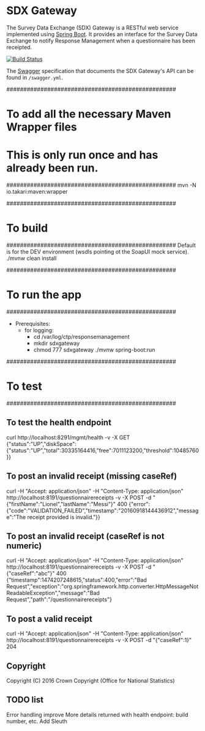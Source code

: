 # SDX Gateway
The Survey Data Exchange (SDX) Gateway is a RESTful web service implemented using [Spring Boot](http://projects.spring.io/spring-boot/). It provides an interface for the Survey Data Exchange to notify Response Management when a questionnaire has been receipted.

[![Build Status](https://travis-ci.org/ONSdigital/rm-sdx-gateway.svg?branch=master)](https://travis-ci.org/ONSdigital/rm-sdx-gateway)

The [Swagger](http://swagger.io/) specification that documents the SDX Gateway's API can be found in `/swagger.yml`.


##################################################
# To add all the necessary Maven Wrapper files
#
# This is only run once and has already been run.
##################################################
mvn -N io.takari:maven:wrapper


##################################################
# To build
##################################################
Default is for the DEV environment (wsdls pointing ot the SoapUI mock service).
./mvnw clean install


##################################################
# To run the app
##################################################
- Prerequisites:
    - for logging:
        - cd /var/log/ctp/responsemanagement
        - mkdir sdxgateway
        - chmod 777 sdxgateway
./mvnw spring-boot:run


##################################################
# To test
##################################################
## To test the health endpoint
curl http://localhost:8291/mgmt/health -v -X GET
{"status":"UP","diskSpace":{"status":"UP","total":30335164416,"free":7011123200,"threshold":10485760}}


## To post an invalid receipt (missing caseRef)
curl -H "Accept: application/json" -H "Content-Type: application/json" http://localhost:8191/questionnairereceipts -v -X POST -d "{\"firstName\":\"Lionel\",\"lastName\":\"Messi\"}"
400 {"error":{"code":"VALIDATION_FAILED","timestamp":"20160918144436912","message":"The receipt provided is invalid."}}


## To post an invalid receipt (caseRef is not numeric)
curl -H "Accept: application/json" -H "Content-Type: application/json" http://localhost:8191/questionnairereceipts -v -X POST -d "{\"caseRef\":\"abc\"}"
400 {"timestamp":1474207248615,"status":400,"error":"Bad Request","exception":"org.springframework.http.converter.HttpMessageNotReadableException","message":"Bad Request","path":"/questionnairereceipts"}


## To post a valid receipt
curl -H "Accept: application/json" -H "Content-Type: application/json" http://localhost:8191/questionnairereceipts -v -X POST -d "{\"caseRef\":1}"
204


## Copyright
Copyright (C) 2016 Crown Copyright (Office for National Statistics)


## TODO list
Error handling improve
More details returned with health endpoint: build number, etc.
Add Sleuth

